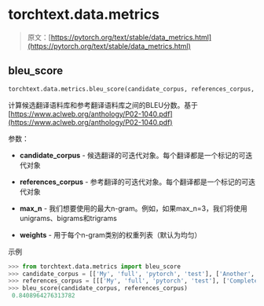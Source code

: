 # torchtext.data.metrics

> 原文：[https://pytorch.org/text/stable/data_metrics.html](https://pytorch.org/text/stable/data_metrics.html)

## bleu_score[](#bleu-score "Permalink to this heading")

```py
torchtext.data.metrics.bleu_score(candidate_corpus, references_corpus, max_n=4, weights=[0.25, 0.25, 0.25, 0.25])¶
```

计算候选翻译语料库和参考翻译语料库之间的BLEU分数。基于[https://www.aclweb.org/anthology/P02-1040.pdf](https://www.aclweb.org/anthology/P02-1040.pdf)

参数：

+   **candidate_corpus** - 候选翻译的可迭代对象。每个翻译都是一个标记的可迭代对象

+   **references_corpus** - 参考翻译的可迭代对象。每个翻译都是一个标记的可迭代对象

+   **max_n** - 我们想要使用的最大n-gram。例如，如果max_n=3，我们将使用unigrams、bigrams和trigrams

+   **weights** - 用于每个n-gram类别的权重列表（默认为均匀）

示例

```py
>>> from torchtext.data.metrics import bleu_score
>>> candidate_corpus = [['My', 'full', 'pytorch', 'test'], ['Another', 'Sentence']]
>>> references_corpus = [[['My', 'full', 'pytorch', 'test'], ['Completely', 'Different']], [['No', 'Match']]]
>>> bleu_score(candidate_corpus, references_corpus)
 0.8408964276313782 
```
